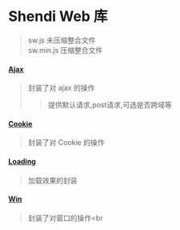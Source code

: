 # Shendi Web 库
>sw.js		未压缩整合文件<br>
>sw.min.js	压缩整合文件

#### [Ajax](Ajax)
>封装了对 ajax 的操作<br>
>>提供默认请求,post请求,可选是否跨域等<br>
#### [Cookie](Cookie)
>封装了对 Cookie 的操作<br>
#### [Loading](Loading)
>加载效果的封装<br>
#### [Win](Win)
>封装了对窗口的操作<br

